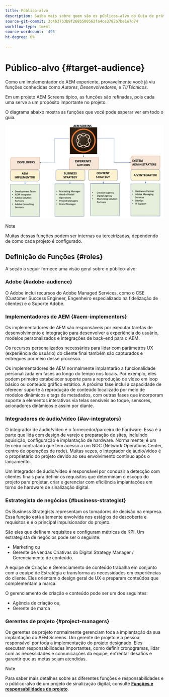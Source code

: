 ```yaml
---
title: Público-alvo
description: Saiba mais sobre quem são os públicos-alvo do Guia de práticas recomendadas do AEM Screens.
source-git-commit: 3c4b37b3b9f268b500562fa4ce3782b7be1e7d74
workflow-type: tm+mt
source-wordcount: '495'
ht-degree: 0%

---
```



# Público-alvo {#target-audience}

Como um implementador de AEM experiente, provavelmente você já viu funções conhecidas como *Autores*, *Desenvolvedores*, e *TI/Técnicos*.

Em um projeto AEM Screens típico, as funções são refinadas, pois cada uma serve a um propósito importante no projeto.

O diagrama abaixo mostra as funções que você pode esperar ver em todo o guia.

![](/help/assets/roles-used.png)

>[!NOTE]
>Muitas dessas funções podem ser internas ou terceirizadas, dependendo de como cada projeto é configurado.

## Definição de Funções {#roles}

A seção a seguir fornece uma visão geral sobre o público-alvo:

### Adobe {#adobe-audience}

O Adobe inclui recursos do Adobe Managed Services, como o CSE (Customer Success Engineer, Engenheiro especializado na fidelização de clientes) e o Suporte Adobe.

### Implementadores de AEM {#aem-implementors}

Os implementadores de AEM são responsáveis por executar tarefas de desenvolvimento e integração para desenvolver a experiência do usuário, modelos personalizados e integrações de back-end para o AEM.

Os recursos personalizados necessários para lidar com parâmetros UX (experiência do usuário) do cliente final também são capturados e entregues por meio desse processo.

Os implementadores de AEM normalmente implantarão a funcionalidade personalizada em fases ao longo do tempo nos locais. Por exemplo, eles podem primeiro estabelecer suporte para a reprodução de vídeo em loop básico ou conteúdo gráfico estático. A próxima fase inclui a capacidade de oferecer suporte à reprodução de conteúdo localizado por meio de modelos dinâmicos e tags de metadados, com outras fases que incorporam suporte a elementos interativos via telas sensíveis ao toque, sensores, acionadores dinâmicos e assim por diante.

### Integradores de áudio/vídeo {#av-integrators}

O integrador de áudio/vídeo é o fornecedor/parceiro de hardware. Essa é a parte que lida com design de varejo e preparação de sites, incluindo aquisição, configuração e implantação de hardware. Normalmente, é um terceiro contratado que tem acesso a um NOC (Network Operations Center, centro de operações de rede). Muitas vezes, o Integrador de áudio/vídeo é o proprietário do projeto devido ao seu envolvimento contínuo após o lançamento.

Um Integrador de áudio/vídeo é responsável por conduzir a detecção com clientes finais para definir os requisitos que determinam o escopo do projeto para projetar, criar e gerenciar com eficiência implantações em torno de hardware de sinalização digital.

### Estrategista de negócios {#business-strategist}

Os Business Strategists representam os tomadores de decisão na empresa. Essa função está altamente envolvida nos estágios de descoberta e requisitos e é o principal impulsionador do projeto.

São eles que definem requisitos e configuram métricas de KPI. Um estrategista de negócios pode ser o seguinte:

* Marketing ou
* Gerente de vendas Criativas do Digital Strategy Manager / Gerenciamento de conteúdo.

A equipe de Criação e Gerenciamento de conteúdo trabalha em conjunto com a equipe de Estratégia e transforma as necessidades em experiências do cliente. Eles orientam o design geral de UX e preparam conteúdos que complementam a marca.

O gerenciamento de criação e conteúdo pode ser um dos seguintes:

* Agência de criação ou,
* Gerente de marca

### Gerentes de projeto {#project-managers}

Os gerentes de projeto normalmente gerenciam toda a implantação da sua implantação do AEM Screens. Um gerente de projeto é a pessoa responsável por toda a implementação do projeto designado. Eles executam responsabilidades importantes, como definir cronogramas, lidar com as necessidades e comunicações da equipe, enfrentar desafios e garantir que as metas sejam atendidas.

>[!NOTE]
>Para saber mais detalhes sobre as diferentes funções e responsabilidades e o público-alvo de um projeto de sinalização digital, consulte **[Funções e responsabilidades do projeto](https://experienceleague.adobe.com/en/docs/experience-manager-screens/user-guide/digital-signage-network/project-roles-responsibilities)**.

